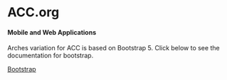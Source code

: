 # ACC.org
#### Mobile and Web Applications

Arches variation for ACC is based on Bootstrap 5. Click below to see the documentation for bootstrap.

 <a class="br_radius bg_primary btn btn-primary c_white" href="https://getbootstrap.com/" role="button" >Bootstrap</a>
